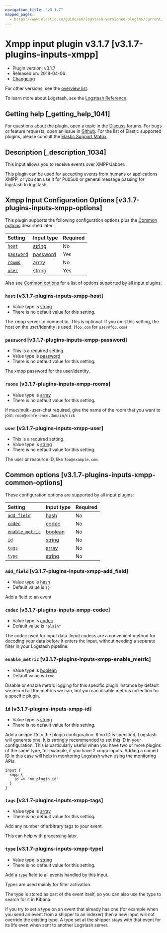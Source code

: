 ```yaml
---
navigation_title: "v3.1.7"
mapped_pages:
  - https://www.elastic.co/guide/en/logstash-versioned-plugins/current/v3.1.7-plugins-inputs-xmpp.html
---
```


# Xmpp input plugin v3.1.7 [v3.1.7-plugins-inputs-xmpp]

* Plugin version: v3.1.7
* Released on: 2018-04-06
* [Changelog](https://github.com/logstash-plugins/logstash-input-xmpp/blob/v3.1.7/CHANGELOG.md)

For other versions, see the [overview list](input-xmpp-index.md).

To learn more about Logstash, see the [Logstash Reference](https://www.elastic.co/guide/en/logstash/current/index.html).

## Getting help [_getting_help_1041]

For questions about the plugin, open a topic in the [Discuss](http://discuss.elastic.co) forums. For bugs or feature requests, open an issue in [Github](https://github.com/logstash-plugins/logstash-input-xmpp). For the list of Elastic supported plugins, please consult the [Elastic Support Matrix](https://www.elastic.co/support/matrix#matrix_logstash_plugins).

## Description [_description_1034]

This input allows you to receive events over XMPP/Jabber.

This plugin can be used for accepting events from humans or applications XMPP, or you can use it for PubSub or general message passing for logstash to logstash.

## Xmpp Input Configuration Options [v3.1.7-plugins-inputs-xmpp-options]

This plugin supports the following configuration options plus the [Common options](v3-1-7-plugins-inputs-xmpp.md#v3.1.7-plugins-inputs-xmpp-common-options) described later.

| Setting | Input type | Required |
| :- | :- | :- |
| [`host`](v3-1-7-plugins-inputs-xmpp.md#v3.1.7-plugins-inputs-xmpp-host) | [string](/lsr/value-types.md#string) | No |
| [`password`](v3-1-7-plugins-inputs-xmpp.md#v3.1.7-plugins-inputs-xmpp-password) | [password](/lsr/value-types.md#password) | Yes |
| [`rooms`](v3-1-7-plugins-inputs-xmpp.md#v3.1.7-plugins-inputs-xmpp-rooms) | [array](/lsr/value-types.md#array) | No |
| [`user`](v3-1-7-plugins-inputs-xmpp.md#v3.1.7-plugins-inputs-xmpp-user) | [string](/lsr/value-types.md#string) | Yes |

Also see [Common options](v3-1-7-plugins-inputs-xmpp.md#v3.1.7-plugins-inputs-xmpp-common-options) for a list of options supported by all input plugins.

### `host` [v3.1.7-plugins-inputs-xmpp-host]

* Value type is [string](/lsr/value-types.md#string)
* There is no default value for this setting.

The xmpp server to connect to. This is optional. If you omit this setting, the host on the user/identity is used. (`foo.com` for `user@foo.com`)

### `password` [v3.1.7-plugins-inputs-xmpp-password]

* This is a required setting.
* Value type is [password](/lsr/value-types.md#password)
* There is no default value for this setting.

The xmpp password for the user/identity.

### `rooms` [v3.1.7-plugins-inputs-xmpp-rooms]

* Value type is [array](/lsr/value-types.md#array)
* There is no default value for this setting.

if muc/multi-user-chat required, give the name of the room that you want to join: `room@conference.domain/nick`

### `user` [v3.1.7-plugins-inputs-xmpp-user]

* This is a required setting.
* Value type is [string](/lsr/value-types.md#string)
* There is no default value for this setting.

The user or resource ID, like `foo@example.com`.

## Common options [v3.1.7-plugins-inputs-xmpp-common-options]

These configuration options are supported by all input plugins:

| Setting | Input type | Required |
| :- | :- | :- |
| [`add_field`](v3-1-7-plugins-inputs-xmpp.md#v3.1.7-plugins-inputs-xmpp-add_field) | [hash](/lsr/value-types.md#hash) | No |
| [`codec`](v3-1-7-plugins-inputs-xmpp.md#v3.1.7-plugins-inputs-xmpp-codec) | [codec](/lsr/value-types.md#codec) | No |
| [`enable_metric`](v3-1-7-plugins-inputs-xmpp.md#v3.1.7-plugins-inputs-xmpp-enable_metric) | [boolean](/lsr/value-types.md#boolean) | No |
| [`id`](v3-1-7-plugins-inputs-xmpp.md#v3.1.7-plugins-inputs-xmpp-id) | [string](/lsr/value-types.md#string) | No |
| [`tags`](v3-1-7-plugins-inputs-xmpp.md#v3.1.7-plugins-inputs-xmpp-tags) | [array](/lsr/value-types.md#array) | No |
| [`type`](v3-1-7-plugins-inputs-xmpp.md#v3.1.7-plugins-inputs-xmpp-type) | [string](/lsr/value-types.md#string) | No |

### `add_field` [v3.1.7-plugins-inputs-xmpp-add_field]

* Value type is [hash](/lsr/value-types.md#hash)
* Default value is `{}`

Add a field to an event

### `codec` [v3.1.7-plugins-inputs-xmpp-codec]

* Value type is [codec](/lsr/value-types.md#codec)
* Default value is `"plain"`

The codec used for input data. Input codecs are a convenient method for decoding your data before it enters the input, without needing a separate filter in your Logstash pipeline.

### `enable_metric` [v3.1.7-plugins-inputs-xmpp-enable_metric]

* Value type is [boolean](/lsr/value-types.md#boolean)
* Default value is `true`

Disable or enable metric logging for this specific plugin instance by default we record all the metrics we can, but you can disable metrics collection for a specific plugin.

### `id` [v3.1.7-plugins-inputs-xmpp-id]

* Value type is [string](/lsr/value-types.md#string)
* There is no default value for this setting.

Add a unique `ID` to the plugin configuration. If no ID is specified, Logstash will generate one. It is strongly recommended to set this ID in your configuration. This is particularly useful when you have two or more plugins of the same type, for example, if you have 2 xmpp inputs. Adding a named ID in this case will help in monitoring Logstash when using the monitoring APIs.

```
input {
  xmpp {
    id => "my_plugin_id"
  }
}
```

### `tags` [v3.1.7-plugins-inputs-xmpp-tags]

* Value type is [array](/lsr/value-types.md#array)
* There is no default value for this setting.

Add any number of arbitrary tags to your event.

This can help with processing later.

### `type` [v3.1.7-plugins-inputs-xmpp-type]

* Value type is [string](/lsr/value-types.md#string)
* There is no default value for this setting.

Add a `type` field to all events handled by this input.

Types are used mainly for filter activation.

The type is stored as part of the event itself, so you can also use the type to search for it in Kibana.

If you try to set a type on an event that already has one (for example when you send an event from a shipper to an indexer) then a new input will not override the existing type. A type set at the shipper stays with that event for its life even when sent to another Logstash server.
